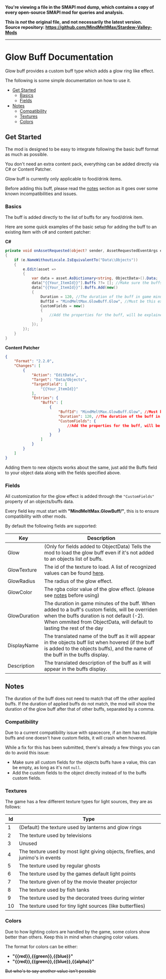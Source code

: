 **You're viewing a file in the SMAPI mod dump, which contains a copy of every open-source SMAPI mod
for queries and analysis.**

**This is _not_ the original file, and not necessarily the latest version.**  
**Source repository: https://github.com/MindMeltMax/Stardew-Valley-Mods**

----

# Glow Buff Documentation

Glow buff provides a custom buff type which adds a glow ring like effect.

The following is some simple documentation on how to use it.

* [Get Started](#get-started)
	* [Basics](#basics)
	* [Fields](#fields)
* [Notes](#notes)
	* [Compatibility](#compatibility)
	* [Textures](#textures)
	* [Colors](#colors)

## Get Started

The mod is designed to be easy to integrate following the basic buff format as much as possible.

You don't need an extra content pack, everything can be added directly via C# or Content Patcher.

Glow buff is currently only applicable to food/drink items.

Before adding this buff, please read the [notes](#notes) section as it goes over some known incompatibilities and issues.

### Basics

The buff is added directly to the list of buffs for any food/drink item.

Here are some quick examples of the basic setup for adding the buff to an existing item with c# and content patcher:

**C#**
```cs
private void onAssetRequested(object? sender, AssetRequestedEventArgs e)
{
	if (e.NameWithoutLocale.IsEquivalentTo("Data\\Objects"))
	{
		e.Edit(asset => 
		{
			var data = asset.AsDictionary<string, ObjectData>().Data;
			data["{{Your_ItemId}}"].Buffs ??= []; //Make sure the buffs list exists
			data["{{Your_ItemId}}"].Buffs.Add(new()
			{
				Duration = 120, //The duration of the buff in game minutes
				BuffId = "MindMeltMax.GlowBuff.Glow", //Must be this exact Id to load the correct buff
				CustomFields = new()
				{
					//Add the properties for the buff, will be explained in Fields
				}
			});
		});
	}
}
```

**Content Patcher**
```json
{
  	"Format": "2.2.0",
  	"Changes": [
    	{
      		"Action": "EditData",
      		"Target": "Data/Objects",
      		"TargetField": [
        		"{{Your_ItemId}}"
      		],
      		"Entries": {
				"Buffs": [
					{
						"BuffId": "MindMeltMax.GlowBuff.Glow", //Must be this exact Id to load the correct buff
						"Duration": 120, //The duration of the buff in game minutes
						"CustomFields": {
							//Add the properties for the buff, will be explained in Fields
						}
					}
				]
      		}
    	}
  	]
}
```

Adding them to new objects works about the same, just add the Buffs field to your object data along with the fields specified above.

### Fields

All customization for the glow effect is added through the ``"CustomFields"`` property of an objects/buffs data.

Every field key must start with **"MindMeltMax.GlowBuff/"**, this is to ensure compatibility with other mods.

By default the following fields are supported:

| Key | Description |
| --- | ----------- |
| Glow | (Only for fields added to ObjectData) Tells the mod to load the glow buff even if it's not added to an objects list of buffs. |
| GlowTexture | The id of the texture to load. A list of recognized values can be found [here](#textures). |
| GlowRadius | The radius of the glow effect. |
| GlowColor | The rgba color value of the glow effect. (please see [notes](#colors) before using) |
| GlowDuration | The duration in game minutes of the buff. When added to a buff's custom fields, will be overriden when the buffs duration is not default (-2). When ommited from ObjectData, will default to lasting the rest of the day |
| DisplayName | The translated name of the buff as it will appear in the objects buff list when hovered (if the buff is added to the objects buffs), and the name of the buff in the buffs display. |
| Description | The translated description of the buff as it will appear in the buffs display. |

## Notes

The duration of the buff does not need to match that off the other applied buffs. If the duration of applied buffs do not match, the mod will show the duration of the glow buff after that of other buffs, separated by a comma.

### Compatibility

Due to a current compatibility issue with spacecore, if an item has multiple buffs and one doesn't have custom fields, it will crash when hovered.

While a fix for this has been submitted, there's already a few things you can do to avoid this issue:

* Make sure all custom fields for the objects buffs have a value, this can be empty, as long as it's not ``null``.
* Add the custom fields to the object directly instead of to the buffs custom fields.

### Textures

The game has a few different texture types for light sources, they are as follows:

| Id | Type |
| -- | ---- |
| 1 | (Default) the texture used by lanterns and glow rings |
| 2 | The texture used by televisions |
| 3 | Unused |
| 4 | The texture used by most light giving objects, fireflies, and junimo's in events |
| 5 | The texture used by regular ghosts |
| 6 | The texture used by the games default light points |
| 7 | The texture given of by the movie theater projector |
| 8 | The texture used by fish tanks |
| 9 | The texture used by the decorated trees during winter |
| 10 | The texture used for tiny light sources (like butterflies) |

### Colors

Due to how lighting colors are handled by the game, some colors show better than others. Keep this in mind when changing color values.

The format for colors can be either:

* **"{{red}},{{green}},{{blue}}"**
* **"{{red}},{{green}},{{blue}},{{alpha}}"**

~~But who's to say another value isn't possible~~